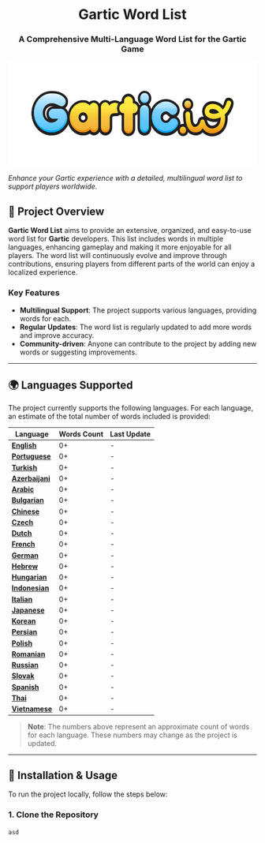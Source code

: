 <h1 align="center">Gartic Word List</h1>
<h3 align="center">A Comprehensive Multi-Language Word List for the Gartic Game</h3>
<p align="center">
  <img height="210" src="./images/logo.png" alt="Project Logo">
</p>

_Enhance your Gartic experience with a detailed, multilingual word list to support players worldwide._

## 📌 **Project Overview**  

**Gartic Word List** aims to provide an extensive, organized, and easy-to-use word list for **Gartic** developers. This list includes words in multiple languages, enhancing gameplay and making it more enjoyable for all players. The word list will continuously evolve and improve through contributions, ensuring players from different parts of the world can enjoy a localized experience.

### Key Features
- **Multilingual Support**: The project supports various languages, providing words for each.
- **Regular Updates**: The word list is regularly updated to add more words and improve accuracy.
- **Community-driven**: Anyone can contribute to the project by adding new words or suggesting improvements.

---

## 🌍 **Languages Supported**

The project currently supports the following languages. For each language, an estimate of the total number of words included is provided:


| Language      | Words Count | Last Update    |
|---------------|-------------|----------------|
| **[English](https://github.com/Qwyua/Gartic-WordList/tree/main/languages/English)**    | 0+         | -              |
| **[Portuguese](https://github.com/Qwyua/Gartic-WordList/tree/main/languages/Portuguese)**| 0+          | -              |
| **[Turkish](https://github.com/Qwyua/Gartic-WordList/tree/main/languages/Turkish)**   | 0+          | -              |
| **[Azerbaijani](https://github.com/Qwyua/Gartic-WordList/tree/main/languages/Azerbaijani)**| 0+         | -              |
| **[Arabic](https://github.com/Qwyua/Gartic-WordList/tree/main/languages/Arabic)**    | 0+          | -              |
| **[Bulgarian](https://github.com/Qwyua/Gartic-WordList/tree/main/languages/Bulgarian)** | 0+          | -              |
| **[Chinese](https://github.com/Qwyua/Gartic-WordList/tree/main/languages/Chinese)**   | 0+          | -              |
| **[Czech](https://github.com/Qwyua/Gartic-WordList/tree/main/languages/Czech)**     | 0+          | -              |
| **[Dutch](https://github.com/Qwyua/Gartic-WordList/tree/main/languages/Dutch)**     | 0+          | -              |
| **[French](https://github.com/Qwyua/Gartic-WordList/tree/main/languages/French)**    | 0+          | -              |
| **[German](https://github.com/Qwyua/Gartic-WordList/tree/main/languages/German)**    | 0+          | -              |
| **[Hebrew](https://github.com/Qwyua/Gartic-WordList/tree/main/languages/Hebrew)**    | 0+          | -              |
| **[Hungarian](https://github.com/Qwyua/Gartic-WordList/tree/main/languages/Hungarian)** | 0+          | -              |
| **[Indonesian](https://github.com/Qwyua/Gartic-WordList/tree/main/languages/Indonesian)**| 0+          | -              |
| **[Italian](https://github.com/Qwyua/Gartic-WordList/tree/main/languages/Italian)**   | 0+          | -              |
| **[Japanese](https://github.com/Qwyua/Gartic-WordList/tree/main/languages/Japanese)**  | 0+          | -              |
| **[Korean](https://github.com/Qwyua/Gartic-WordList/tree/main/languages/Korean)**    | 0+          | -              |
| **[Persian](https://github.com/Qwyua/Gartic-WordList/tree/main/languages/Persian)**   | 0+          | -              |
| **[Polish](https://github.com/Qwyua/Gartic-WordList/tree/main/languages/Polish)**    | 0+          | -              |
| **[Romanian](https://github.com/Qwyua/Gartic-WordList/tree/main/languages/Romanian)**  | 0+          | -              |
| **[Russian](https://github.com/Qwyua/Gartic-WordList/tree/main/languages/Russian)**   | 0+          | -              |
| **[Slovak](https://github.com/Qwyua/Gartic-WordList/tree/main/languages/Slovak)**    | 0+          | -              |
| **[Spanish](https://github.com/Qwyua/Gartic-WordList/tree/main/languages/Spanish)**   | 0+          | -              |
| **[Thai](https://github.com/Qwyua/Gartic-WordList/tree/main/languages/Thai)**      | 0+          | -              |
| **[Vietnamese](https://github.com/Qwyua/Gartic-WordList/tree/main/languages/Vietnamese)**| 0+          | -              |


> **Note**: The numbers above represent an approximate count of words for each language. These numbers may change as the project is updated.

---

## 🚀 **Installation & Usage**

To run the project locally, follow the steps below:

### 1. **Clone the Repository**
```api
asd
```
